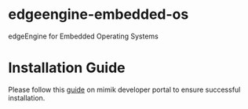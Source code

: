 # edgeengine-embedded-os
edgeEngine for Embedded Operating Systems

# Installation Guide
Please follow this [guide](https://developer.mimik.com/installation-guide/) on mimik developer portal to ensure successful installation.

